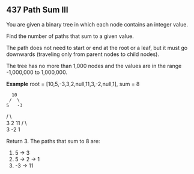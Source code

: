 ## 437 Path Sum III

You are given a binary tree in which each node contains an integer value.

Find the number of paths that sum to a given value.

The path does not need to start or end at the root or a leaf, but it must go downwards (traveling only from parent nodes to child nodes).

The tree has no more than 1,000 nodes and the values are in the range -1,000,000 to 1,000,000.

**Example**
root = [10,5,-3,3,2,null,11,3,-2,null,1], sum = 8

      10
     /  \
    5   -3

/ \ \
 3 2 11
/ \ \
3 -2 1

Return 3. The paths that sum to 8 are:

1.  5 -> 3
2.  5 -> 2 -> 1
3.  -3 -> 11
